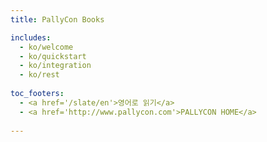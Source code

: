 ```yaml
---
title: PallyCon Books 

includes: 
  - ko/welcome
  - ko/quickstart
  - ko/integration
  - ko/rest
  
toc_footers: 
  - <a href='/slate/en'>영어로 읽기</a> 
  - <a href='http://www.pallycon.com'>PALLYCON HOME</a> 
 
---
```


















